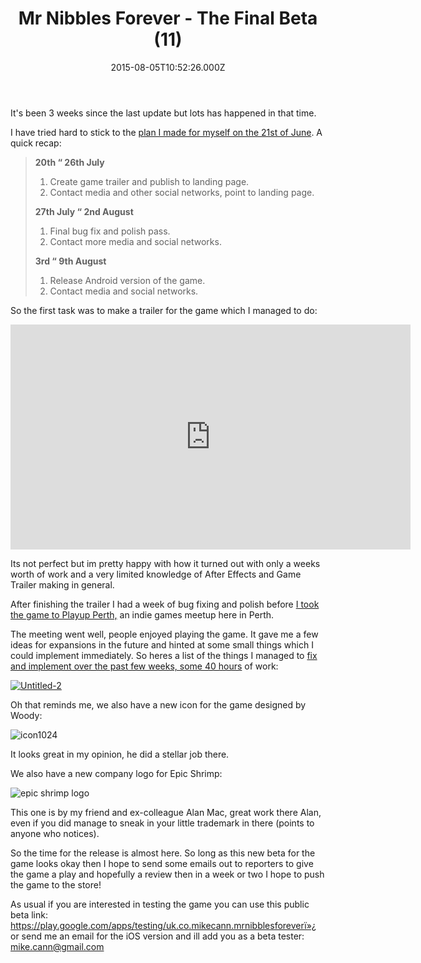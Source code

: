 ﻿---
coverImage: /posts/mr-nibbles-forever-the-final-beta-11/cover.jpg
date: "2015-08-05T10:52:26.000Z"
tags:
  - beta
  - bug fix
  - game
  - indie
  - mobile
  - update
title: Mr Nibbles Forever - The Final Beta (11)
oldUrl: /mr-nibbles-forever/mr-nibbles-forever-the-final-beta-11
---

It's been 3 weeks since the last update but lots has happened in that time.

<!-- more -->

I have tried hard to stick to the [plan I made for myself on the 21st of June](https://www.mikecann.blog/myprojects/mr-nibbles-forever-getting-it-done/). A quick recap:

> **20th “ 26th July**
>
> 1. Create game trailer and publish to landing page.
> 2. Contact media and other social networks, point to landing page.
>
> **27th July “ 2nd August**
>
> 1. Final bug fix and polish pass.
> 2. Contact more media and social networks.
>
> **3rd “ 9th August**
>
> 1. Release Android version of the game.
> 2. Contact media and social networks.

So the first task was to make a trailer for the game which I managed to do:

<iframe width="640" height="360" src="https://www.youtube.com/embed/vO6mjWDz5RM" frameborder="0" allowfullscreen></iframe>

Its not perfect but im pretty happy with how it turned out with only a weeks worth of work and a very limited knowledge of After Effects and Game Trailer making in general.

After finishing the trailer I had a week of bug fixing and polish before [I took the game to Playup Perth,](https://gamecloud.net.au/features/perth-gaming/playup-perth-sk-games-after-dark-5-gaming-overload) an indie games meetup here in Perth.

The meeting went well, people enjoyed playing the game. It gave me a few ideas for expansions in the future and hinted at some small things which I could implement immediately. So heres a list of the things I managed to [fix and implement over the past few weeks, some 40 hours](https://trello.com/b/Ic11WQzF/mr-nibbles-forever) of work:

[![Untitled-2](https://www.mikecann.blog/wp-content/uploads/2015/08/Untitled-2-684x1024.png)](https://www.mikecann.blog/wp-content/uploads/2015/08/Untitled-2.png)

Oh that reminds me, we also have a new icon for the game designed by Woody:

![icon1024](https://www.mikecann.blog/wp-content/uploads/2015/08/icon1024.png)

It looks great in my opinion, he did a stellar job there.

We also have a new company logo for Epic Shrimp:

![epic shrimp logo](https://www.mikecann.blog/wp-content/uploads/2015/08/epic-shrimp-logo.png)

This one is by my friend and ex-colleague Alan Mac, great work there Alan, even if you did manage to sneak in your little trademark in there (points to anyone who notices).

So the time for the release is almost here. So long as this new beta for the game looks okay then I hope to send some emails out to reporters to give the game a play and hopefully a review then in a week or two I hope to push the game to the store!

As usual if you are interested in testing the game you can use this public beta link: https://play.google.com/apps/testing/uk.co.mikecann.mrnibblesforeverï»¿ or send me an email for the iOS version and ill add you as a beta tester: mike.cann@gmail.com

